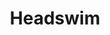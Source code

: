 ---
title: "Headswim"
summary: "The band originally formed in 1989 in Essex, England under the name Blinder. The initial line-up was Daniel Glendining , his brother Tom Glendining , Nick Watts and Matt Pegg . The band's main influences were grunge and progressive rock. Following Pegg's departure Blinder rethought their approach, reducing the progressive rock elements in their music. Pegg was replaced as bass player by a friend of the band, Clovis Taylor and, by 1992, Blinder had changed their name to Headswim. Headswim released two four-track EPs, Tense Nervous Head and Moment of Union, on their own Crush Records label . The EPs made enough of an impression for them to be signed by the Sony Music subsidiary Epic Records and they released their debut album Flood in 1994. The album's third single \"Crawl\" made the UK Singles Chart. However, the death later that year of Dan and Tom's brother Matthew after a long battle with leukaemia had a profound effect on the group, who took time off to regroup. Headswim re-emerged in 1997 with their second album Despite Yourself, which contained many cathartic songs about death and spirituality. The group's music had also shifted from their earlier grunge influences to a more reflective alternative rock sound. The lead single \"Tourniquet\" reached the top 30 in the UK and was a minor radio hit in the United States. However, Sony made the decision to drop them. The band released only one further single, \"Dusty Road\" in 2000 before splitting up in early 2001. Following the group's split, Daniel Glendining formed a new band, BlackCar, also composing music for film scores. Tom Glendining also played drums for BlackCar while also a member of another band, Tenebrous Liar. In February 2011 it was announced that Dan would be joining his brother Tom in Tenebrous Liar as their new guitarist while continuing to work as BlackCar. Nick Watts became a graphic designer, but is still involved in the music business as he plays keyboards for Mew when they are on tour. In 2022 Trapped Animal announced the reissue of \"Flood Redux\" and the story continues."
image: "headswim.jpg"
apple_music_artist_url: "https://music.apple.com/gb/artist/headswim/870342"
---